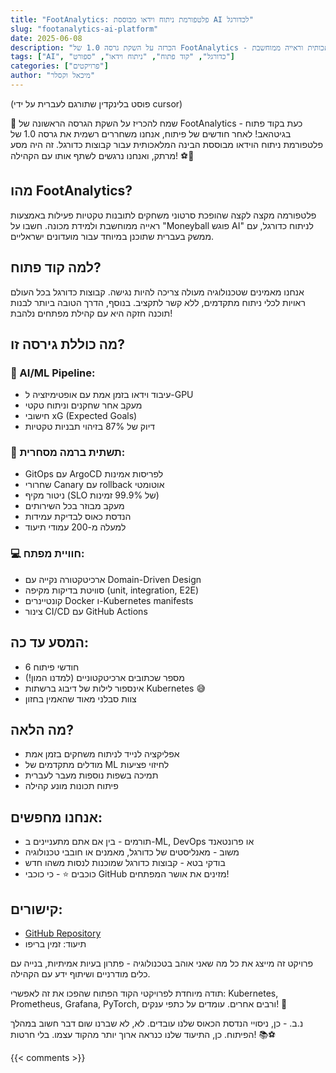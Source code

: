 ```yaml
---
title: "FootAnalytics: פלטפורמת ניתוח וידאו מבוססת AI לכדורגל"
slug: "footanalytics-ai-platform"
date: 2025-06-08
description: "הכרזה על השקת גרסה 1.0 של FootAnalytics - פלטפורמה בקוד פתוח לניתוח משחקי כדורגל באמצעות בינה מלאכותית וראייה ממוחשבת"
tags: ["AI", "כדורגל", "קוד פתוח", "ניתוח וידאו", "ספורט"]
categories: ["פרויקטים"]
author: "מיכאל וקסלר"
---
```


(פוסט בלינקדין שתורגם לעברית על ידי cursor)

🎉 שמח להכריז על השקת הגרסה הראשונה של FootAnalytics - כעת בקוד פתוח בגיטהאב!
לאחר חודשים של פיתוח, אנחנו משחררים רשמית את גרסה 1.0 של פלטפורמת ניתוח הוידאו מבוססת הבינה המלאכותית עבור קבוצות כדורגל. זה היה מסע מרתק, ואנחנו נרגשים לשתף אותו עם הקהילה! ⚽🚀

## מהו FootAnalytics?
פלטפורמה מקצה לקצה שהופכת סרטוני משחקים לתובנות טקטיות פעילות באמצעות ראייה ממוחשבת ולמידת מכונה. חשבו על "Moneyball פוגש AI" לניתוח כדורגל, עם ממשק בעברית שתוכנן במיוחד עבור מועדונים ישראליים.

## למה קוד פתוח?
אנחנו מאמינים שטכנולוגיה מעולה צריכה להיות נגישה. קבוצות כדורגל בכל העולם ראויות לכלי ניתוח מתקדמים, ללא קשר לתקציב. בנוסף, הדרך הטובה ביותר לבנות תוכנה חזקה היא עם קהילת מפתחים נלהבת!

## מה כוללת גירסה זו?

### 🤖 AI/ML Pipeline:
- עיבוד וידאו בזמן אמת עם אופטימיזציה ל-GPU
- מעקב אחר שחקנים וניתוח טקטי
- חישובי xG (Expected Goals)
- דיוק של 87% בזיהוי תבניות טקטיות

### 🚀 תשתית ברמה מסחרית:
- GitOps עם ArgoCD לפריסות אמינות
- שחרורי Canary עם rollback אוטומטי
- ניטור מקיף (SLO של 99.9% זמינות)
- מעקב מבוזר בכל השירותים
- הנדסת כאוס לבדיקת עמידות
- למעלה מ-200 עמודי תיעוד

### 💻 חוויית מפתח:
- ארכיטקטורה נקייה עם Domain-Driven Design
- סוויטת בדיקות מקיפה (unit, integration, E2E)
- קונטיינרים Docker ו-Kubernetes manifests
- צינור CI/CD עם GitHub Actions

## המסע עד כה:
- 6 חודשי פיתוח
- מספר שכתובים ארכיטקטוניים (למדנו המון!)
- אינספור לילות של דיבוג ברשתות Kubernetes 😅
- צוות סבלני מאוד שהאמין בחזון

## מה הלאה?
- אפליקציה לנייד לניתוח משחקים בזמן אמת
- מודלים מתקדמים של ML לחיזוי פציעות
- תמיכה בשפות נוספות מעבר לעברית
- פיתוח תכונות מונע קהילה

## אנחנו מחפשים:
- תורמים - בין אם אתם מתעניינים ב-ML, DevOps או פרונטאנד
- משוב - מאנליסטים של כדורגל, מאמנים או חובבי טכנולוגיה
- בודקי בטא - קבוצות כדורגל שמוכנות לנסות משהו חדש
- כוכבים ⭐ - כי כוכבי GitHub מזינים את אושר המפתחים!

## קישורים:
- [GitHub Repository](https://github.com/Dewscntd/AixG)
- תיעוד: זמין בריפו

פרויקט זה מייצג את כל מה שאני אוהב בטכנולוגיה - פתרון בעיות אמיתיות, בנייה עם כלים מודרניים ושיתוף ידע עם הקהילה.

תודה מיוחדת לפרויקטי הקוד הפתוח שהפכו את זה לאפשרי: Kubernetes, Prometheus, Grafana, PyTorch, ורבים אחרים. עומדים על כתפי ענקים! 🙌

נ.ב. - כן, ניסויי הנדסת הכאוס שלנו עובדים. לא, לא שברנו שום דבר חשוב במהלך הפיתוח. כן, התיעוד שלנו כנראה ארוך יותר מהקוד עצמו. בלי חרטות! 📚⚽ 

{{< comments >}}
